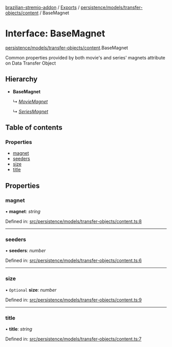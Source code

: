 [brazilian-stremio-addon](../README.md) / [Exports](../modules.md) / [persistence/models/transfer-objects/content](../modules/persistence_models_transfer_objects_content.md) / BaseMagnet

# Interface: BaseMagnet

[persistence/models/transfer-objects/content](../modules/persistence_models_transfer_objects_content.md).BaseMagnet

Common properties provided by both movie's and series' magnets attribute on Data Transfer Object

## Hierarchy

- **BaseMagnet**

  ↳ [*MovieMagnet*](persistence_models_transfer_objects_movie.moviemagnet.md)

  ↳ [*SeriesMagnet*](persistence_models_transfer_objects_series.seriesmagnet.md)

## Table of contents

### Properties

- [magnet](persistence_models_transfer_objects_content.basemagnet.md#magnet)
- [seeders](persistence_models_transfer_objects_content.basemagnet.md#seeders)
- [size](persistence_models_transfer_objects_content.basemagnet.md#size)
- [title](persistence_models_transfer_objects_content.basemagnet.md#title)

## Properties

### magnet

• **magnet**: *string*

Defined in: [src/persistence/models/transfer-objects/content.ts:8](https://github.com/victorgveloso/MicoLeaoDubladoAPI/blob/9dfa6b5/src/persistence/models/transfer-objects/content.ts#L8)

___

### seeders

• **seeders**: *number*

Defined in: [src/persistence/models/transfer-objects/content.ts:6](https://github.com/victorgveloso/MicoLeaoDubladoAPI/blob/9dfa6b5/src/persistence/models/transfer-objects/content.ts#L6)

___

### size

• `Optional` **size**: *number*

Defined in: [src/persistence/models/transfer-objects/content.ts:9](https://github.com/victorgveloso/MicoLeaoDubladoAPI/blob/9dfa6b5/src/persistence/models/transfer-objects/content.ts#L9)

___

### title

• **title**: *string*

Defined in: [src/persistence/models/transfer-objects/content.ts:7](https://github.com/victorgveloso/MicoLeaoDubladoAPI/blob/9dfa6b5/src/persistence/models/transfer-objects/content.ts#L7)
